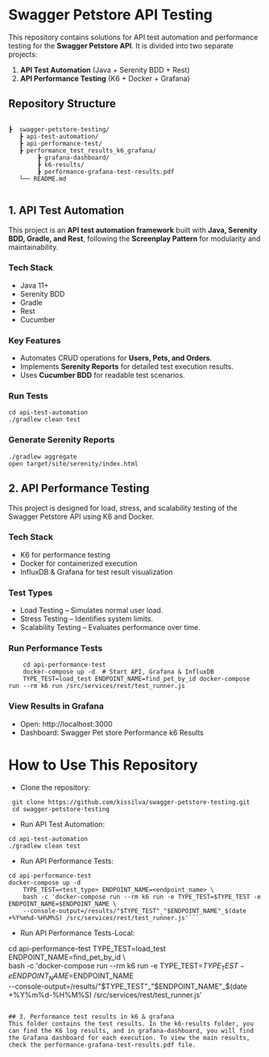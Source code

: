 # Swagger Petstore API Testing

This repository contains solutions for API test automation and performance testing for the **Swagger Petstore API**. It is divided into two separate projects:

1. **API Test Automation** (Java + Serenity BDD + Rest)
2. **API Performance Testing** (K6 + Docker + Grafana)

## Repository Structure
```

┣  swagger-petstore-testing/
   ┣ api-test-automation/ 
   ┣ api-performance-test/ 
   ┣ performance_test_results_k6_grafana/ 
        ┣ grafana-dashboard/ 
        ┣ k6-results/ 
        ┣ performance-grafana-test-results.pdf
   └── README.md
   
```

## 1. API Test Automation
This project is an **API test automation framework** built with **Java, Serenity BDD, Gradle, and Rest**, following the **Screenplay Pattern** for modularity and maintainability.

### Tech Stack
- Java 11+
- Serenity BDD
- Gradle
- Rest 
- Cucumber

### Key Features
- Automates CRUD operations for **Users, Pets, and Orders**.
- Implements **Serenity Reports** for detailed test execution results.
- Uses **Cucumber BDD** for readable test scenarios.

### Run Tests
```
cd api-test-automation
./gradlew clean test
```
### Generate Serenity Reports
```
./gradlew aggregate
open target/site/serenity/index.html
```
## 2. API Performance Testing
This project is designed for load, stress, and scalability testing of the Swagger Petstore API using K6 and Docker.

### Tech Stack
- K6 for performance testing
- Docker for containerized execution
- InfluxDB & Grafana for test result visualization 
### Test Types
- Load Testing – Simulates normal user load.
- Stress Testing – Identifies system limits.
- Scalability Testing – Evaluates performance over time.
### Run Performance Tests
```
    cd api-performance-test
    docker-compose up -d  # Start API, Grafana & InfluxDB
    TYPE_TEST=load_test ENDPOINT_NAME=find_pet_by_id docker-compose run --rm k6 run /src/services/rest/test_runner.js
```
### View Results in Grafana
- Open: http://localhost:3000
- Dashboard: Swagger Pet store Performance k6 Results
# How to Use This Repository
- Clone the repository:
```
 git clone https://github.com/kissilva/swagger-petstore-testing.git
 cd swagger-petstore-testing
```
- Run API Test Automation:
```
cd api-test-automation
./gradlew clean test
```
- Run API Performance Tests:
```
cd api-performance-test
docker-compose up -d
    TYPE_TEST=<test_type> ENDPOINT_NAME=<endpoint_name> \
    bash -c 'docker-compose run --rm k6 run -e TYPE_TEST=$TYPE_TEST -e ENDPOINT_NAME=$ENDPOINT_NAME \
    --console-output=/results/"$TYPE_TEST"_"$ENDPOINT_NAME"_$(date +%Y%m%d-%H%M%S) /src/services/rest/test_runner.js'```
```
- Run API Performance Tests-Local:

cd api-performance-test
    TYPE_TEST=load_test ENDPOINT_NAME=find_pet_by_id \                                                              
    bash -c 'docker-compose run --rm k6 run -e TYPE_TEST=$TYPE_TEST -e ENDPOINT_NAME=$ENDPOINT_NAME \
    --console-output=/results/"$TYPE_TEST"_"$ENDPOINT_NAME"_$(date +%Y%m%d-%H%M%S) /src/services/rest/test_runner.js'

```

## 3. Performance test results in k6 & grafana
This folder contains the test results. In the k6-results folder, you can find the K6 log results, and in grafana-dashboard, you will find the Grafana dashboard for each execution. To view the main results, check the performance-grafana-test-results.pdf file.
